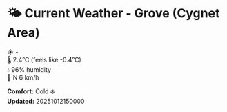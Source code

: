 # 🌤️ Current Weather - Grove (Cygnet Area)

☀️ **-**  
🌡️ 2.4°C (feels like -0.4°C)  
💧 96% humidity  
💨 N 6 km/h  

**Comfort:** Cold ❄️  
**Updated:** 20251012150000
